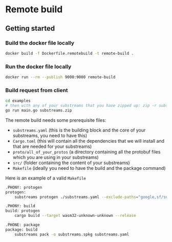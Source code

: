 # Remote build

## Getting started

### Build the docker file locally

```bash
docker build -f Dockerfile.remotebuild -t remote-build .
```

### Run the docker file locally

```bash
docker run --rm --publish 9000:9000 remote-build
```

### Build request from client

```bash
cd examples
# then with any of your substreams that you have zipped up: zip -r substreams.zip ./substreams
go run main.go substreams.zip
```

The remote build needs some prerequisite files:

- `substreams.yaml` (this is the building block and the core of your substreams, you need to have this)
- `Cargo.toml` (this will contain all the dependencies that we will install and that are needed for your substreams)
- `proto/all_of_your_protos` (a directory containing all the protobuf files which you are using in your substreams)
- `src/` (folder containing the content of your substreams)
- `Makefile` (ideally you need to have the build and the package command)

Here is an example of a valid `Makefile`

```bash
.PHONY: protogen
protogen:
	substreams protogen ./substreams.yaml --exclude-paths="google,sf/substreams,substreams/sink/kv,database.proto"

.PHONY: build
build: protogen
	cargo build --target wasm32-unknown-unknown --release

.PHONE: package
package: build
	substreams pack -o substreams.spkg substreams.yaml
```
